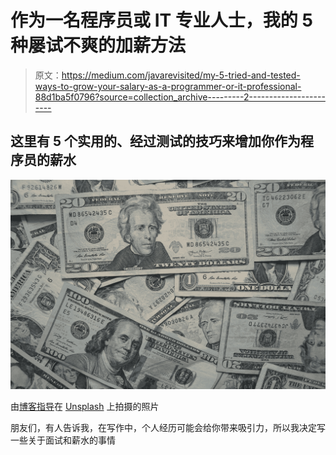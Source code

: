 # 作为一名程序员或 IT 专业人士，我的 5 种屡试不爽的加薪方法

> 原文：<https://medium.com/javarevisited/my-5-tried-and-tested-ways-to-grow-your-salary-as-a-programmer-or-it-professional-88d1ba5f0796?source=collection_archive---------2----------------------->

## 这里有 5 个实用的、经过测试的技巧来增加你作为程序员的薪水

![](img/49c2b9ad641db366412d4201da076179.png)

由[博客指导](https://unsplash.com/@bloggingguide?utm_source=medium&utm_medium=referral)在 [Unsplash](https://unsplash.com?utm_source=medium&utm_medium=referral) 上拍摄的照片

朋友们，有人告诉我，在写作中，个人经历可能会给你带来吸引力，所以我决定写一些关于面试和薪水的事情